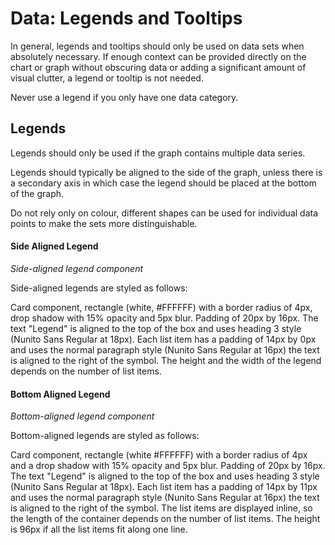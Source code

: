 # Data: Legends and Tooltips

In general, legends and tooltips should only be used on data sets when absolutely necessary. If enough context can be provided directly on the chart or graph without obscuring data or adding a significant amount of visual clutter, a legend or tooltip is not needed.

Never use a legend if you only have one data category.

## Legends

Legends should only be used if the graph contains multiple data series. 

Legends should typically be aligned to the side of the graph, unless there is a secondary axis in which case the legend should be placed at the bottom of the graph. 

Do not rely only on colour, different shapes can be used for individual data points to make the sets more distinguishable.

#### Side Aligned Legend

*Side-aligned legend component*

Side-aligned legends are styled as follows:

Card component, rectangle (white, #FFFFFF) with a border radius of 4px, drop shadow with 15% opacity and 5px blur. Padding of 20px by 16px. The text "Legend" is aligned to the top of the box and uses heading 3 style (Nunito Sans Regular at 18px). Each list item has a padding of 14px by 0px and uses the normal paragraph style (Nunito Sans Regular at 16px) the text is aligned to the right of the symbol. The height and the width of the legend depends on the number of list items. 

#### Bottom Aligned Legend

*Bottom-aligned legend component*

Bottom-aligned legends are styled as follows: 

Card component, rectangle (white #FFFFFF) with a border radius of 4px and a drop shadow with 15% opacity and 5px blur. Padding of 20px by 16px. The text "Legend" is aligned to the top of the box and uses heading 3 style (Nunito Sans Regular at 18px). Each list item has a padding of 14px by 11px and uses the normal paragraph style (Nunito Sans Regular at 16px) the text is aligned to the right of the symbol. The list items are displayed inline, so the length of the container depends on the number of list items. The height is 96px if all the list items fit along one line. 


